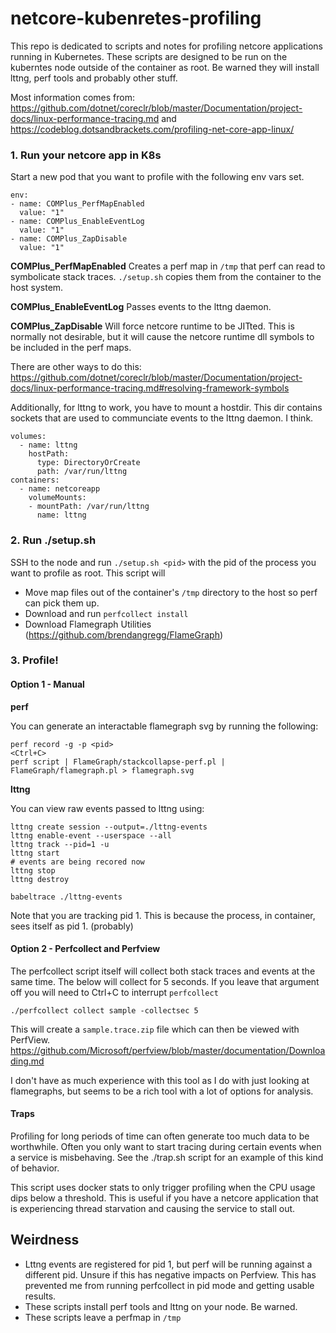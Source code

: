 # netcore-kubenretes-profiling

This repo is dedicated to scripts and notes for profiling netcore applications running in Kubernetes.  These scripts are designed to be run on the kuberntes node outside of the container as root.  Be warned they will install lttng, perf tools and probably other stuff.

Most information comes from:
https://github.com/dotnet/coreclr/blob/master/Documentation/project-docs/linux-performance-tracing.md
and
https://codeblog.dotsandbrackets.com/profiling-net-core-app-linux/

### 1. Run your netcore app in K8s
Start a new pod that you want to profile with the following env vars set.

```
env:
- name: COMPlus_PerfMapEnabled 
  value: "1"
- name: COMPlus_EnableEventLog
  value: "1"
- name: COMPlus_ZapDisable
  value: "1"
```

**COMPlus_PerfMapEnabled**
Creates a perf map in `/tmp` that perf can read to symbolicate stack traces.  `./setup.sh` copies them from the container to the host system.

**COMPlus_EnableEventLog**
Passes events to the lttng daemon. 

**COMPlus_ZapDisable**
Will force netcore runtime to be JITted.  This is normally not desirable, but it will cause the netcore runtime dll symbols to be included in the perf maps.

There are other ways to do this: https://github.com/dotnet/coreclr/blob/master/Documentation/project-docs/linux-performance-tracing.md#resolving-framework-symbols

Additionally, for lttng to work, you have to mount a hostdir.  This dir contains sockets that are used to communciate events to the lttng daemon.  I think.

```
volumes:
  - name: lttng
    hostPath:
      type: DirectoryOrCreate
      path: /var/run/lttng
containers:
  - name: netcoreapp
    volumeMounts:
    - mountPath: /var/run/lttng
      name: lttng
```

### 2. Run ./setup.sh
SSH to the node and run `./setup.sh <pid>` with the pid of the process you want to profile as root.  This script will

- Move map files out of the container's `/tmp` directory to the host so perf can pick them up.
- Download and run `perfcollect install`
- Download Flamegraph Utilities (https://github.com/brendangregg/FlameGraph)

### 3. Profile!

#### Option 1 - Manual

**perf**

You can generate an interactable flamegraph svg by running the following:
```
perf record -g -p <pid>
<Ctrl+C>
perf script | FlameGraph/stackcollapse-perf.pl | FlameGraph/flamegraph.pl > flamegraph.svg
```

**lttng**

You can view raw events passed to lttng using:

```
lttng create session --output=./lttng-events
lttng enable-event --userspace --all
lttng track --pid=1 -u
lttng start
# events are being recored now
lttng stop
lttng destroy

babeltrace ./lttng-events
```

Note that you are tracking pid 1.  This is because the process, in container, sees itself as pid 1.  (probably)

#### Option 2 - Perfcollect and Perfview

The perfcollect script itself will collect both stack traces and events at the same time.  The below will collect for 5 seconds.  If you leave that argument off you will need to Ctrl+C to interrupt `perfcollect`

`./perfcollect collect sample -collectsec 5`

This will create a `sample.trace.zip` file which can then be viewed with PerfView.  https://github.com/Microsoft/perfview/blob/master/documentation/Downloading.md

I don't have as much experience with this tool as I do with just looking at flamegraphs, but seems to be a rich tool with a lot of options for analysis.

#### Traps

Profiling for long periods of time can often generate too much data to be worthwhile.  Often you only want to start tracing during certain events when a service is misbehaving.  See the ./trap.sh script for an example of this kind of behavior.

This script uses docker stats to only trigger profiling when the CPU usage dips below a threshold.  This is useful if you have a netcore application that is experiencing thread starvation and causing the service to stall out.

## Weirdness

- Lttng events are registered for pid 1, but perf will be running against a different pid.  Unsure if this has negative impacts on Perfview.  This has prevented me from running perfcollect in pid mode and getting usable results.
- These scripts install perf tools and lttng on your node.  Be warned.
- These scripts leave a perfmap in `/tmp`